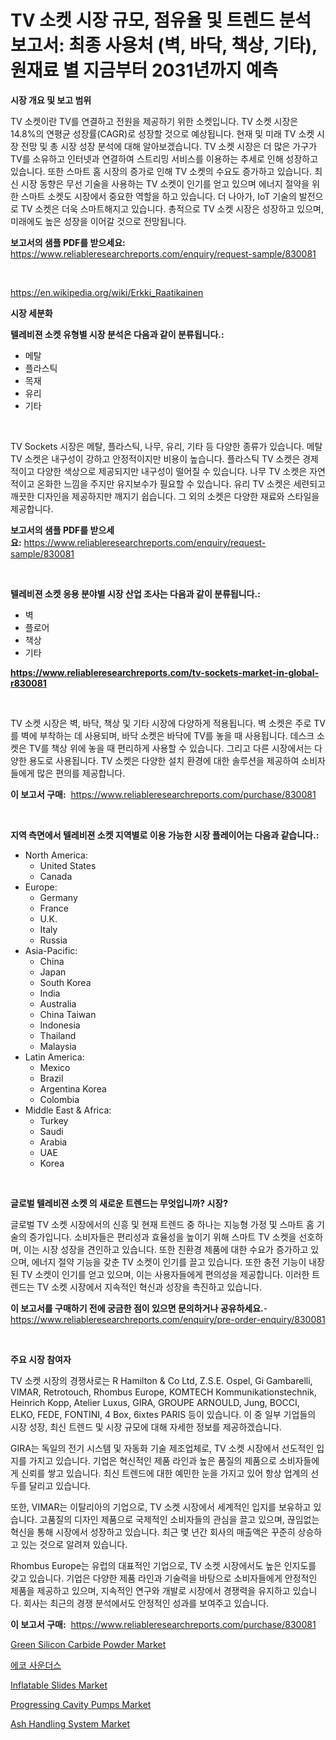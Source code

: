 <p><h1>TV 소켓 시장 규모, 점유율 및 트렌드 분석 보고서: 최종 사용처 (벽, 바닥, 책상, 기타), 원재료 별 지금부터 2031년까지 예측</h1></p><p><strong>시장 개요 및 보고 범위</strong></p>
<p><p>TV 소켓이란 TV를 연결하고 전원을 제공하기 위한 소켓입니다. TV 소켓 시장은 14.8%의 연평균 성장률(CAGR)로 성장할 것으로 예상됩니다. 현재 및 미래 TV 소켓 시장 전망 및 총 시장 성장 분석에 대해 알아보겠습니다. TV 소켓 시장은 더 많은 가구가 TV를 소유하고 인터넷과 연결하여 스트리밍 서비스를 이용하는 추세로 인해 성장하고 있습니다. 또한 스마트 홈 시장의 증가로 인해 TV 소켓의 수요도 증가하고 있습니다. 최신 시장 동향은 무선 기술을 사용하는 TV 소켓이 인기를 얻고 있으며 에너지 절약을 위한 스마트 소켓도 시장에서 중요한 역할을 하고 있습니다. 더 나아가, IoT 기술의 발전으로 TV 소켓은 더욱 스마트해지고 있습니다. 총적으로 TV 소켓 시장은 성장하고 있으며, 미래에도 높은 성장을 이어갈 것으로 전망됩니다.</p></p>
<p><strong>보고서의 샘플 PDF를 받으세요:</strong> <a href="https://www.reliableresearchreports.com/enquiry/request-sample/830081">https://www.reliableresearchreports.com/enquiry/request-sample/830081</a></p>
<p>&nbsp;</p>
<p><a href="https://en.wikipedia.org/wiki/Erkki_Raatikainen">https://en.wikipedia.org/wiki/Erkki_Raatikainen</a></p>
<p><strong>시장 세분화</strong></p>
<p><strong>텔레비젼 소켓 유형별 시장 분석은 다음과 같이 분류됩니다.:</strong></p>
<p><ul><li>메탈</li><li>플라스틱</li><li>목재</li><li>유리</li><li>기타</li></ul></p>
<p>&nbsp;</p>
<p><p>TV Sockets 시장은 메탈, 플라스틱, 나무, 유리, 기타 등 다양한 종류가 있습니다. 메탈 TV 소켓은 내구성이 강하고 안정적이지만 비용이 높습니다. 플라스틱 TV 소켓은 경제적이고 다양한 색상으로 제공되지만 내구성이 떨어질 수 있습니다. 나무 TV 소켓은 자연적이고 온화한 느낌을 주지만 유지보수가 필요할 수 있습니다. 유리 TV 소켓은 세련되고 깨끗한 디자인을 제공하지만 깨지기 쉽습니다. 그 외의 소켓은 다양한 재료와 스타일을 제공합니다.</p></p>
<p><strong>보고서의 샘플 PDF를 받으세요:</strong>&nbsp;<a href="https://www.reliableresearchreports.com/enquiry/request-sample/830081">https://www.reliableresearchreports.com/enquiry/request-sample/830081</a></p>
<p>&nbsp;</p>
<p><strong> 텔레비젼 소켓 응용 분야별 시장 산업 조사는 다음과 같이 분류됩니다.:</strong></p>
<p><ul><li>벽</li><li>플로어</li><li>책상</li><li>기타</li></ul></p>
<p><strong><a href="https://www.reliableresearchreports.com/tv-sockets-market-in-global-r830081">https://www.reliableresearchreports.com/tv-sockets-market-in-global-r830081</a></strong></p>
<p>&nbsp;</p>
<p><p>TV 소켓 시장은 벽, 바닥, 책상 및 기타 시장에 다양하게 적용됩니다. 벽 소켓은 주로 TV를 벽에 부착하는 데 사용되며, 바닥 소켓은 바닥에 TV를 놓을 때 사용됩니다. 데스크 소켓은 TV를 책상 위에 놓을 때 편리하게 사용할 수 있습니다. 그리고 다른 시장에서는 다양한 용도로 사용됩니다. TV 소켓은 다양한 설치 환경에 대한 솔루션을 제공하여 소비자들에게 많은 편의를 제공합니다.</p></p>
<p><strong>이 보고서 구매:</strong>&nbsp; <a href="https://www.reliableresearchreports.com/purchase/830081">https://www.reliableresearchreports.com/purchase/830081</a></p>
<p>&nbsp;</p>
<p><strong>지역 측면에서 텔레비젼 소켓 지역별로 이용 가능한 시장 플레이어는 다음과 같습니다.:</strong></p>
<p><ul>
    <li>
        North America:
        <ul>
            <li>United States</li>
            <li>Canada</li>
        </ul>
    </li>
    <li>
        Europe:
        <ul>
            <li>Germany</li>
            <li>France</li>
            <li>U.K.</li>
            <li>Italy</li>
            <li>Russia</li>
        </ul>
    </li>
    <li>
        Asia-Pacific:
        <ul>
            <li>China</li>
            <li>Japan</li>
            <li>South Korea</li>
            <li>India</li>
            <li>Australia</li>
            <li>China Taiwan</li>
            <li>Indonesia</li>
            <li>Thailand</li>
            <li>Malaysia</li>
        </ul>
    </li>
    <li>
        Latin America:
        <ul>
            <li>Mexico</li>
            <li>Brazil</li>
            <li>Argentina Korea</li>
            <li>Colombia</li>
        </ul>
    </li>
    <li>
        Middle East & Africa:
        <ul>
            <li>Turkey</li>
            <li>Saudi</li>
            <li>Arabia</li>
            <li>UAE</li>
            <li>Korea</li>
        </ul>
    </li>
    </ul></p>
<p>&nbsp;</p>
<p><strong>글로벌 텔레비젼 소켓 의 새로운 트렌드는 무엇입니까? 시장?</strong></p>
<p><p>글로벌 TV 소켓 시장에서의 신흥 및 현재 트렌드 중 하나는 지능형 가정 및 스마트 홈 기술의 증가입니다. 소비자들은 편리성과 효율성을 높이기 위해 스마트 TV 소켓을 선호하며, 이는 시장 성장을 견인하고 있습니다. 또한 친환경 제품에 대한 수요가 증가하고 있으며, 에너지 절약 기능을 갖춘 TV 소켓이 인기를 끌고 있습니다. 또한 충전 기능이 내장된 TV 소켓이 인기를 얻고 있으며, 이는 사용자들에게 편의성을 제공합니다. 이러한 트렌드는 TV 소켓 시장에서 지속적인 혁신과 성장을 촉진하고 있습니다.</p></p>
<p><strong>이 보고서를 구매하기 전에 궁금한 점이 있으면 문의하거나 공유하세요.</strong>- <a href="https://www.reliableresearchreports.com/enquiry/pre-order-enquiry/830081">https://www.reliableresearchreports.com/enquiry/pre-order-enquiry/830081</a></p>
<p>&nbsp;</p>
<p><strong>주요 시장 참여자</strong></p>
<p><p>TV 소켓 시장의 경쟁사로는 R Hamilton & Co Ltd, Z.S.E. Ospel, Gi Gambarelli, VIMAR, Retrotouch, Rhombus Europe, KOMTECH Kommunikationstechnik, Heinrich Kopp, Atelier Luxus, GIRA, GROUPE ARNOULD, Jung, BOCCI, ELKO, FEDE, FONTINI, 4 Box, 6ixtes PARIS 등이 있습니다. 이 중 일부 기업들의 시장 성장, 최신 트렌드 및 시장 규모에 대해 자세한 정보를 제공하겠습니다.</p><p>GIRA는 독일의 전기 시스템 및 자동화 기술 제조업체로, TV 소켓 시장에서 선도적인 입지를 가지고 있습니다. 기업은 혁신적인 제품 라인과 높은 품질의 제품으로 소비자들에게 신뢰를 쌓고 있습니다. 최신 트렌드에 대한 예민한 눈을 가지고 있어 항상 업계의 선두를 달리고 있습니다.</p><p>또한, VIMAR는 이탈리아의 기업으로, TV 소켓 시장에서 세계적인 입지를 보유하고 있습니다. 고품질의 디자인 제품으로 국제적인 소비자들의 관심을 끌고 있으며, 끊임없는 혁신을 통해 시장에서 성장하고 있습니다. 최근 몇 년간 회사의 매출액은 꾸준히 상승하고 있는 것으로 알려져 있습니다.</p><p>Rhombus Europe는 유럽의 대표적인 기업으로, TV 소켓 시장에서도 높은 인지도를 갖고 있습니다. 기업은 다양한 제품 라인과 기술력을 바탕으로 소비자들에게 안정적인 제품을 제공하고 있으며, 지속적인 연구와 개발로 시장에서 경쟁력을 유지하고 있습니다. 회사는 최근의 경쟁 분석에서도 안정적인 성과를 보여주고 있습니다.</p></p>
<p><strong>이 보고서 구매:</strong>&nbsp;&nbsp;<a href="https://www.reliableresearchreports.com/purchase/830081">https://www.reliableresearchreports.com/purchase/830081</a></p>
<p><p><a href="https://github.com/BurtonGALEN/Market-Research-Report-List-1/blob/main/green-silicon-carbide-powder-market.md">Green Silicon Carbide Powder Market</a></p><p><a href="https://github.com/LuckeyCorbin/Market-Research-Report-List-2/blob/main/428339524118.md">에코 사운더스</a></p><p><a href="https://medium.com/@go-emi/inflatable-slides-market-share-market-analysis-growth-trends-forecasts-for-period-from-2024-b6525931495d">Inflatable Slides Market</a></p><p><a href="https://www.linkedin.com/pulse/market-forecast-global-progressing-cavity-pumps-trends-impact-tkn2e?trackingId=7%2FgPiKWIWHtw1Yg64cf2oQ%3D%3D">Progressing Cavity Pumps Market</a></p><p><a href="https://www.linkedin.com/pulse/exploring-ash-handling-system-market-dynamics-global-trends-iy9oe?trackingId=0o8ltc9xY4tvVtbdH%2FQOfg%3D%3D">Ash Handling System Market</a></p></p>